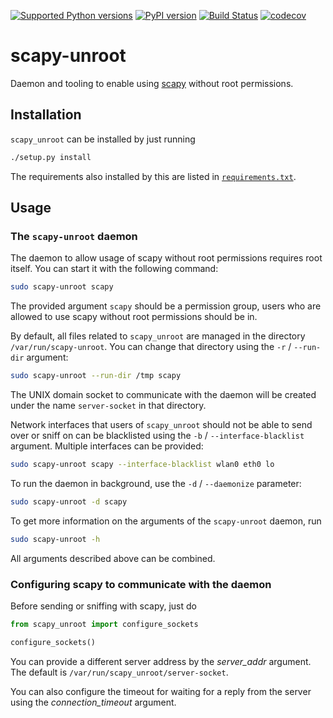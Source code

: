 [![Supported Python versions]](https://pypi.org/project/scapy-unroot)
[![PyPI version]](https://badge.fury.io/py/scapy-unroot)
[![Build Status]](https://travis-ci.com/miri64/scapy_unroot)
[![codecov]](https://codecov.io/gh/miri64/scapy_unroot)

[PyPI version]: https://badge.fury.io/py/scapy-unroot.svg
[Supported Python versions]: https://img.shields.io/pypi/pyversions/scapy-unroot.svg
[Build Status]: https://travis-ci.com/miri64/scapy_unroot.svg?branch=master
[codecov]: https://codecov.io/gh/miri64/scapy_unroot/branch/master/graph/badge.svg

# scapy-unroot
Daemon and tooling to enable using [scapy] without root permissions.

## Installation
`scapy_unroot` can be installed by just running

```sh
./setup.py install
```

The requirements also installed by this are listed in
[`requirements.txt`](./requirements.txt).

## Usage
### The `scapy-unroot` daemon
The daemon to allow usage of scapy without root permissions requires root
itself. You can start it with the following command:

```sh
sudo scapy-unroot scapy
```

The provided argument `scapy` should be a permission group, users who are
allowed to use scapy without root permissions should be in.

By default, all files related to `scapy_unroot` are managed in the directory
`/var/run/scapy-unroot`. You can change that directory using the `-r` /
`--run-dir` argument:

```sh
sudo scapy-unroot --run-dir /tmp scapy
```

The UNIX domain socket to communicate with the daemon will be created under the
name `server-socket` in that directory.

Network interfaces that users of `scapy_unroot` should not be able to send over
or sniff on can be blacklisted using the `-b` / `--interface-blacklist`
argument. Multiple interfaces can be provided:

```sh
sudo scapy-unroot scapy --interface-blacklist wlan0 eth0 lo
```

To run the daemon in background, use the `-d` / `--daemonize` parameter:

```sh
sudo scapy-unroot -d scapy
```

To get more information on the arguments of the `scapy-unroot` daemon, run

```sh
sudo scapy-unroot -h
```

All arguments described above can be combined.

### Configuring scapy to communicate with the daemon
Before sending or sniffing with scapy, just do

```py
from scapy_unroot import configure_sockets

configure_sockets()
```

You can provide a different server address by the _server_addr_ argument. The
default is `/var/run/scapy_unroot/server-socket`.

You can also configure the timeout for waiting for a reply from the server using
the _connection_timeout_ argument.

[scapy]: https://scapy.net/
